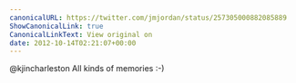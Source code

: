 ```yaml
---
canonicalURL: https://twitter.com/jmjordan/status/257305000882085889
ShowCanonicalLink: true
CanonicalLinkText: View original on
date: 2012-10-14T02:21:07+00:00
---
```

@kjincharleston All kinds of memories :-)
